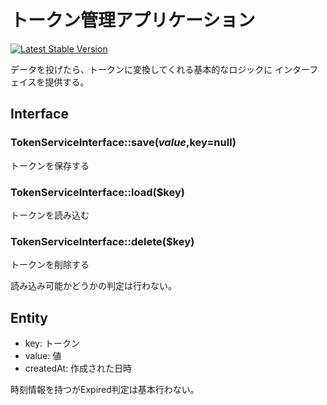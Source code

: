 # トークン管理アプリケーション

[![Latest Stable Version](https://poser.pugx.org/phpunit/phpunit/version)](https://packagist.org/packages/chatbox-inc/token)

データを投げたら、トークンに変換してくれる基本的なロジックに
インターフェイスを提供する。

## Interface 

### TokenServiceInterface::save($value,$key=null)

トークンを保存する

### TokenServiceInterface::load($key)

トークンを読み込む

### TokenServiceInterface::delete($key)

トークンを削除する

読み込み可能かどうかの判定は行わない。

## Entity

- key: トークン
- value: 値
- createdAt: 作成された日時

時刻情報を持つがExpired判定は基本行わない。

